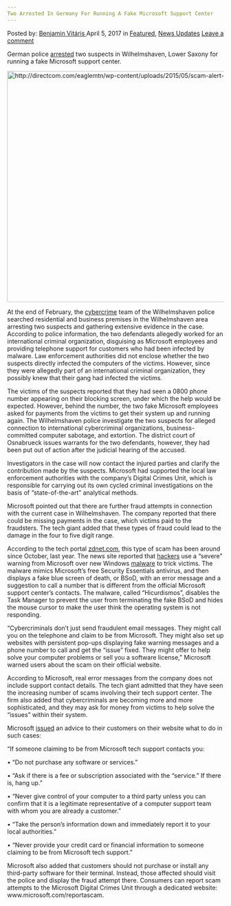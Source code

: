 ```yaml
---
Two Arrested In Germany For Running A Fake Microsoft Support Center
---
```

<article class="post-listing post-19008 post type-post status-publish format-standard has-post-thumbnail hentry category-deepdot-news category-news-updates tag-center tag-fake tag-germany tag-microsoft tag-running tag-support">
    <div class="post-inner">
        <span>Posted by: <a href="https://www.deepdotweb.com/author/benjaminvi/" title="">Benjamin Vitáris </a></span>
    <span>April 5, 2017</span>
    <span>in <a href="https://www.deepdotweb.com/category/deepdot-news/" rel="category tag">Featured</a>, <a href="https://www.deepdotweb.com/category/news-updates/" rel="category tag">News Updates</a></span>
    <span><a href="https://www.deepdotweb.com/2017/04/05/two-arrested-germany-running-fake-microsoft-support-center/#respond">Leave a comment</a></span>
    </p>
    <div class="clear"></div>
    <div class="entry">
    <p>German police <a href="http://www.notebookcheck.com/Cybercrime-Polizei-gelingt-Schlag-gegen-Fake-Microsoft-Mitarbeiter.207438.0.html">arrested</a> two suspects in Wilhelmshaven, Lower Saxony for running a fake Microsoft support center.</p>
    <p><a id="post-19008-_gjdgxs"></a> <img class="wp-image-19018 aligncenter" src="https://www.deepdotweb.com/wp-content/uploads/2017/04/http-directcom-com-eaglemtn-wp-content-uploads-2.png" alt="http://directcom.com/eaglemtn/wp-content/uploads/2015/05/scam-alert-1024x788.png" width="697" height="536" srcset="https://www.deepdotweb.com/wp-content/uploads/2017/04/http-directcom-com-eaglemtn-wp-content-uploads-2.png 1024w, https://www.deepdotweb.com/wp-content/uploads/2017/04/http-directcom-com-eaglemtn-wp-content-uploads-2-300x231.png 300w" sizes="(max-width: 697px) 100vw, 697px" /></p>
    <p>At the end of February, the <a href="https://www.deepdotweb.com/tag/cybercrime/">cybercrime</a> team of the Wilhelmshaven police searched residential and business premises in the Wilhelmshaven area arresting two suspects and gathering extensive evidence in the case. According to police information, the two defendants allegedly worked for an international criminal organization, disguising as Microsoft employees and providing telephone support for customers who had been infected by malware. Law enforcement authorities did not enclose whether the two suspects directly infected the computers of the victims. However, since they were allegedly part of an international criminal organization, they possibly knew that their gang had infected the victims.</p>
    <p>The victims of the suspects reported that they had seen a 0800 phone number appearing on their blocking screen, under which the help would be expected. However, behind the number, the two fake Microsoft employees asked for payments from the victims to get their system up and running again. The Wilhelmshaven police investigate the two suspects for alleged connection to international cybercriminal organizations, business-committed computer sabotage, and extortion. The district court of Osnabrueck issues warrants for the two defendants, however, they had been put out of action after the judicial hearing of the accused.</p>
    <p>Investigators in the case will now contact the injured parties and clarify the contribution made by the suspects. Microsoft had supported the local law enforcement authorities with the company’s Digital Crimes Unit, which is responsible for carrying out its own cycled criminal investigations on the basis of “state-of-the-art” analytical methods.</p>
    <p>Microsoft pointed out that there are further fraud attempts in connection with the current case in Wilhelmshaven. The company reported that there could be missing payments in the case, which victims paid to the fraudsters. The tech giant added that these types of fraud could lead to the damage in the four to five digit range.</p>
    <p>According to the tech portal <a href="http://www.zdnet.com/article/microsoft-beware-this-fake-windows-bsod-from-tech-support-scammers-malware/">zdnet.com</a>, this type of scam has been around since October, last year. The news site reported that <a href="https://www.deepdotweb.com/tag/hacker/">hackers</a> use a &#8220;severe&#8221; warning from Microsoft over new Windows <a href="https://www.deepdotweb.com/tag/malware/">malware</a> to trick victims. The malware mimics Microsoft&#8217;s free Security Essentials antivirus, and then displays a fake blue screen of death, or BSoD, with an error message and a suggestion to call a number that is different from the official Microsoft support center’s contacts. The malware, called “Hicurdismos”, disables the Task Manager to prevent the user from terminating the fake BSoD and hides the mouse cursor to make the user think the operating system is not responding.</p>
    <p>“Cybercriminals don&#8217;t just send fraudulent email messages. They might call you on the telephone and claim to be from Microsoft. They might also set up websites with persistent pop-ups displaying fake warning messages and a phone number to call and get the “issue” fixed. They might offer to help solve your computer problems or sell you a software license,” Microsoft warned users about the scam on their official website.</p>
    <p>According to Microsoft, real error messages from the company does not include support contact details. The tech giant admitted that they have seen the increasing number of scams involving their tech support center. The firm also added that cybercriminals are becoming more and more sophisticated, and they may ask for money from victims to help solve the “issues” within their system.</p>
    <p>Microsoft <a href="https://www.microsoft.com/en-us/safety/online-privacy/avoid-phone-scams.aspx">issued</a> an advice to their customers on their website what to do in such cases:</p>
    <p>“If someone claiming to be from Microsoft tech support contacts you:</p>
    <p>• “Do not purchase any software or services.”</p>
    <p>• “Ask if there is a fee or subscription associated with the &#8220;service.&#8221; If there is, hang up.”</p>
    <p>• “Never give control of your computer to a third party unless you can confirm that it is a legitimate representative of a computer support team with whom you are already a customer.”</p>
    <p>• “Take the person&#8217;s information down and immediately report it to your local authorities.”</p>
    <p>• “Never provide your credit card or financial information to someone claiming to be from Microsoft tech support.”</p>
    <p>Microsoft also added that customers should not purchase or install any third-party software for their terminal. Instead, those affected should visit the police and display the fraud attempt there. Consumers can report scam attempts to the Microsoft Digital Crimes Unit through a dedicated website: www.microsoft.com/reportascam.</p>
    </div>
    <span style="display:none"><a href="https://www.deepdotweb.com/tag/arrested/" rel="tag">arrested</a> <a href="https://www.deepdotweb.com/tag/center/" rel="tag">center</a> <a href="https://www.deepdotweb.com/tag/fake/" rel="tag">fake</a> <a href="https://www.deepdotweb.com/tag/germany/" rel="tag">germany</a> <a href="https://www.deepdotweb.com/tag/microsoft/" rel="tag">microsoft</a> <a href="https://www.deepdotweb.com/tag/running/" rel="tag">running</a> <a href="https://www.deepdotweb.com/tag/support/" rel="tag">support</a></span> <span style="display:none" class="updated">2017-04-05</span>
    <div style="display:none" class="vcard author" itemprop="author" itemscope itemtype="http://schema.org/Person"><strong class="fn" itemprop="name"><a href="https://www.deepdotweb.com/author/benjaminvi/" title="Posts by Benjamin Vitáris" rel="author">Benjamin Vitáris</a></strong></div>
    </div>
</article>

